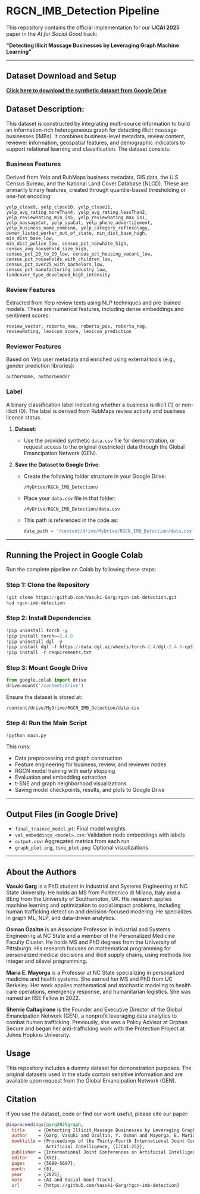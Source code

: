 # RGCN_IMB_Detection Pipeline

This repository contains the official implementation for our **IJCAI 2025** paper in the *AI for Social Good* track:

**"Detecting Illicit Massage Businesses by Leveraging Graph Machine Learning"**

---

## Dataset Download and Setup
**[Click here to download the synthetic dataset from Google Drive](https://drive.google.com/file/d/1bJYk59VQZ-2zDdBYdY5jjmTtVIBeZjAK/view?usp=sharing)**

## Dataset Description:
This dataset is constructed by integrating multi-source information to build an information-rich heterogeneous graph for detecting illicit massage businesses (IMBs). It combines business-level metadata, review content, reviewer information, geospatial features, and demographic indicators to support relational learning and classification.
The dataset consists:

### Business Features
Derived from Yelp and RubMaps business metadata, GIS data, the U.S. Census Bureau, and the National Land Cover Database (NLCD). These are primarily binary features, created through quantile-based thresholding or one-hot encoding:
```
yelp_close9, yelp_close10, yelp_close11, 
yelp_avg_rating_moreThan4, yelp_avg_rating_lessThan2, 
yelp_reviewRating_min_is5, yelp_reviewRating_max_is1, 
yelp_massageCat, yelp_spaCat, yelp_phone_advertisement, 
yelp_business_name_combine, yelp_category_reflexology, 
owner_listed_worker_out_of_state, min_dist_base_high, min_dist_base_low, 
min_dist_police_low, census_pct_nonwhite_high, census_avg_household_size_high, 
census_pct_20_to_29_low, census_pct_housing_vacant_low, 
census_pct_households_with_children_low, census_pct_over25_with_bachelors_low, 
census_pct_manufacturing_industry_low, landcover_type_developed_high_intensity
```
### Review Features
Extracted from Yelp review texts using NLP techniques and pre-trained models. These are numerical features, including dense embeddings and sentiment scores:
```
review_vector, roberta_neu, roberta_pos, roberta_neg, 
reviewRating, lexicon_score, lexicon_prediction
```
### Reviewer Features
Based on Yelp user metadata and enriched using external tools (e.g., gender prediction libraries):
```
authorName, authorGender
```
### Label
A binary classification label indicating whether a business is illicit (1) or non-illicit (0). The label is derived from RubMaps review activity and business license status.

1. **Dataset**:
   - Use the provided synthetic `data.csv` file for demonstration, or request access to the original (restricted) data through the Global Emancipation Network (GEN).

2. **Save the Dataset to Google Drive**:
   - Create the following folder structure in your Google Drive:
     ```
     /MyDrive/RGCN_IMB_Detection/
     ```
   - Place your `data.csv` file in that folder:
     ```
     /MyDrive/RGCN_IMB_Detection/data.csv
     ```
   - This path is referenced in the code as:
     ```python
     data_path = '/content/drive/MyDrive/RGCN_IMB_Detection/data.csv'
     ```

---

## Running the Project in Google Colab

Run the complete pipeline on Colab by following these steps:

### Step 1: Clone the Repository
```python
!git clone https://github.com/Vasuki-Garg/rgcn-imb-detection.git
%cd rgcn-imb-detection
```

### Step 2: Install Dependencies
```python
!pip uninstall torch -y
!pip install torch==2.4.0
!pip uninstall dgl -y
!pip install dgl -f https://data.dgl.ai/wheels/torch-2.4/dgl-2.4.0-cp311-cp311-manylinux1_x86_64.whl
!pip install -r requirements.txt
```

### Step 3: Mount Google Drive
```python
from google.colab import drive
drive.mount('/content/drive')
```
Ensure the dataset is stored at:
```
/content/drive/MyDrive/RGCN_IMB_Detection/data.csv
```

### Step 4: Run the Main Script
```python
!python main.py
```

This runs:
- Data preprocessing and graph construction
- Feature engineering for business, review, and reviewer nodes
- RGCN model training with early stopping
- Evaluation and embedding extraction
- t-SNE and graph neighborhood visualizations
- Saving model checkpoints, results, and plots to Google Drive

---

## Output Files (in Google Drive)
- `final_trained_model.pt`: Final model weights
- `val_embeddings_<model>.csv`: Validation node embeddings with labels
- `output.csv`: Aggregated metrics from each run
- `graph_plot.png`, `tsne_plot.png`: Optional visualizations

---

## About the Authors
**Vasuki Garg** is a PhD student in Industrial and Systems Engineering at NC State University. He holds an MS from Politecnico di Milano, Italy and a BEng from the University of Southampton, UK. His research applies machine learning and optimization to social impact problems, including human trafficking detection and decision-focused modeling. He specializes in graph ML, NLP, and data-driven analytics.

**Osman Özaltın** is an Associate Professor in Industrial and Systems Engineering at NC State and a member of the Personalized Medicine Faculty Cluster. He holds MS and PhD degrees from the University of Pittsburgh. His research focuses on mathematical programming for personalized medical decisions and illicit supply chains, using methods like integer and bilevel programming.

**Maria E. Mayorga** is a Professor at NC State specializing in personalized medicine and health systems. She earned her MS and PhD from UC Berkeley. Her work applies mathematical and stochastic modeling to health care operations, emergency response, and humanitarian logistics. She was named an IISE Fellow in 2022.

**Sherrie Caltagirone** is the Founder and Executive Director of the Global Emancipation Network (GEN), a nonprofit leveraging data analytics to combat human trafficking. Previously, she was a Policy Advisor at Orphan Secure and began her anti-trafficking work with the Protection Project at Johns Hopkins University.

## Usage
This repository includes a dummy dataset for demonstration purposes. The original datasets used in the study contain sensitive information and are available upon request from the Global Emancipation Network (GEN).

## Citation

If you use the dataset, code or find our work useful, please cite our paper:

```bibtex
@inproceedings{garg2025graph,
  title     = {Detecting Illicit Massage Businesses by Leveraging Graph Machine Learning},
  author    = {Garg, Vasuki and Özaltın, Y. Osman and Mayorga, E. Maria and Caltigirone, Sherrie},
  booktitle = {Proceedings of the Thirty-Fourth International Joint Conference on
               Artificial Intelligence, {IJCAI-25}},
  publisher = {International Joint Conferences on Artificial Intelligence Organization},
  editor    = {XYZ},
  pages     = {5689-5697},
  month     = {8},
  year      = {2025},
  note      = {AI and Social Good Track},
  url       = {https://github.com/Vasuki-Garg/rgcn-imb-detection}
```


